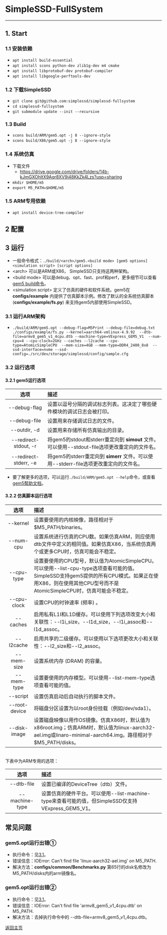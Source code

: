 # SimpleSSD-FullSystem

---
## 1. Start

### 1.1 安装依赖

- `apt install build-essential`
- `apt install scons python-dev zlib1g-dev m4 cmake`
- `apt install libprotobuf-dev protobuf-compiler`
- `apt install libgoogle-perftools-dev`

### 1.2 下载SimpleSSD

- `git clone git@github.com:simplessd/simplessd-fullsystem`
- `cd simplessd-fullsystem`
- `git submodule update --init --recursive`

### 1.3 Build

- `scons build/ARM/gem5.opt -j 8 --ignore-style`
- `scons build/X86/gem5.opt -j 8 --ignore-style`

### 1.4 系统仿真

- 下载文件
    - https://drive.google.com/drive/folders/14b-kJmGXOhltX9Aqr8XV9i48KkZk4Lzs?usp=sharing
- `mkdir $HOME/m5`
- `export M5_PATH=$HOME/m5`

### 1.5 ARM专用依赖

- `apt install device-tree-compiler`

## 2 配置

## 3 运行

- 一般命令格式：`./build/<arch>/gem5.<build mode> [gem5 options] <simulation script> [script options]`
- <arch\> 可以是ARM或X86， SimpleSSD只支持这两种架构。
- <build mode\> 可以是debug、opt、fast、prof和perf，更多细节可以查看[gem5 build命令](http://www.gem5.org/documentation/general_docs/building)。
- <simulation script\> 定义了仿真的硬件和软件系统。gem5在 **configs/example** 内提供了仿真脚本示例。修改了默认的全系统仿真脚本 (**configs/example/fs.py**) 来支持gem5内部使用SimpleSSD。

### 3.1 运行ARM架构

- `./build/ARM/gem5.opt --debug-flag=M5Print --debug-file=debug.txt 
    ./configs/example/fs.py --kernel=aarch64-vmlinux-4.9.92 
    --dtb-file=armv8_gem5_v1_4cpu.dtb --machine-type=VExpress_GEM5_V1 
    --num-cpu=4 --cpu-clock=2GHz --caches --l2cache --cpu-type=AtomicSimpleCPU 
    --mem-size=4GB --mem-type=DDR4_2400_8x8 
    --ssd-interface=nvme --ssd-config=./src/dev/storage/simplessd/config/sample.cfg`

### 3.2 运行选项

#### 3.2.1 gem5运行选项

|选项|描述|
|:-:|:-|
|--debug-flag|设置以逗号分隔的调试标志列表。这决定了哪些硬件模块的调试日志会被打印。|
|--debug-file|设置用来存储调试日志的文件。|
|--outdir, -d|设置用来存储所有仿真输出的目录。|
|--redirect-stdout, -r|将gem5的stdout和stderr重定向到 **simout** 文件。可以使用--stdout-file选项更改重定向的文件名。|
|--redirect-stderr, -e|将gem5的stderr重定向到 **simerr** 文件。可以使用--stderr-file选项更改重定向的文件名。|
- 要了解更多的选项，可以运行`./build/ARM/gem5.opt --help`命令，或查看[gem5帮助文档](http://old.gem5.org/Running_gem5.html)。 

#### 3.2.2 仿真脚本运行选项

|选项|描述|
|:-:|:-|
|--kernel|设置要使用的内核映像，路径相对于$M5_PATH/binaries。|
|--num-cpu|设置系统进行仿真的CPU数。如果仿真ARM，则应使用dtb文件中定义的相同值。如果仿真X86，当系统仿真两个或更多CPU时，仿真可能会不稳定。|
|--cpu-type|设置要使用的CPU型号，默认值为AtomicSimpleCPU。可以使用--list-cpu-type选项查看可能的值。SimpleSSD支持gem5提供的所有CPU模式。如果正在使用X86，则在使用其他CPU型号而不是AtomicSimpleCPU时，仿真可能会不稳定。|
|--cpu-clock|设置CPU的时钟速率 (频率) 。|
|--caches|启用私有L1I和L1D缓存。可以使用下列选项改变大小和关联性：--l1i_size，--l1d_size，--l1i_assoc和--l1d_assoc。|
|--l2cache|启用共享的二级缓存。可以使用以下选项更改大小和关联性：--l2_size和--l2_assoc。|
|--mem-size|设置系统内存 (DRAM) 的容量。|
|--mem-type|设置要使用的内存模型。可以使用--list-mem-type选项查看可能的值。|
|--script|设置仿真启动后自动执行的脚本文件。|
|--root-device|将磁盘分区设置为以root身份挂载（例如/dev/sda1）。|
|--disk-image|设置磁盘映像以用作OS镜像。仿真X86时，默认值为x86root.img；仿真ARM时，默认值为linux-aarch32-ael.img或linaro-minimal-aarch64.img。路径相对于$M5_PATH/disks。|

<br>下表中为ARM专用的选项：  

|选项|描述|
|:-:|:-|
|--dtb-file|设置已编译的DeviceTree（dtb）文件。|
|--machine-type|设置仿真的硬件平台。可以使用--list-machine-type来查看可能的值，但SimpleSSD仅支持VExpress_GEM5_V1。|

## 常见问题

### gem5.opt运行出错①

- 执行命令：见[3.1](#31-运行ARM架构)。
- 错误信息：IOError: Can't find file 'linux-aarch32-ael.img' on M5_PATH.
- 解决方法：**configs/common/Benchmarks.py** 第65行的disk名修改为M5_PATH/disks内的arm镜像名。

### gem5.opt运行出错②

- 执行命令：见[3.1](#31-运行ARM架构)。
- 错误信息：IOError: Can't find file 'armv8_gem5_v1_4cpu.dtb' on M5_PATH.
- 解决方法：去掉执行命令中的 --dtb-file=armv8_gem5_v1_4cpu.dtb。


[返回主页](./index.md)
